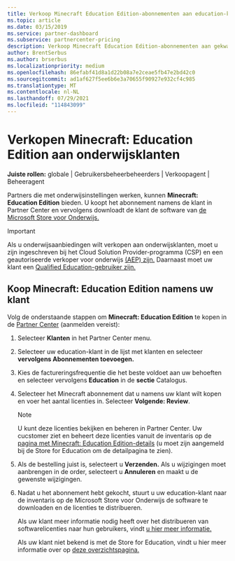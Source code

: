 ```yaml
---
title: Verkoop Minecraft Education Edition-abonnementen aan education-klanten
ms.topic: article
ms.date: 03/15/2019
ms.service: partner-dashboard
ms.subservice: partnercenter-pricing
description: Verkoop Minecraft Education Edition-abonnementen aan gekwalificeerde education-klanten die ze vervolgens kunnen downloaden uit de Microsoft Education Store.
author: BrentSerbus
ms.author: brserbus
ms.localizationpriority: medium
ms.openlocfilehash: 86efabf41d8a1d22b08a7e2ceae5fb47e2bd42c0
ms.sourcegitcommit: ad1af627f5ee6b6e3a70655f90927e932cf4c985
ms.translationtype: MT
ms.contentlocale: nl-NL
ms.lasthandoff: 07/29/2021
ms.locfileid: "114843099"
---
```

# <a name="sell-minecraft-education-edition-subscriptions-to-education-customers"></a>Verkopen Minecraft: Education Edition aan onderwijsklanten

**Juiste rollen:** globale | Gebruikersbeheerbeheerders | Verkoopagent | Beheeragent

Partners die met onderwijsinstellingen werken, kunnen **Minecraft: Education Edition** bieden. U koopt het abonnement namens de klant in Partner Center en vervolgens downloadt de klant de software van [de Microsoft Store voor Onderwijs.](https://educationstore.microsoft.com) 

>[!IMPORTANT]
>Als u onderwijsaanbiedingen wilt verkopen aan onderwijsklanten, moet u zijn ingeschreven bij het Cloud Solution Provider-programma (CSP) en een geautoriseerde verkoper voor onderwijs [(AEP) zijn.](https://www.mepn.com) Daarnaast moet uw klant een [Qualified Education-gebruiker zijn.](https://www.microsoftvolumelicensing.com/DocumentSearch.aspx?Mode=3&DocumentTypeId=7)  

 
## <a name="buy-minecraft-education-edition-on-behalf-of-your-customer"></a>Koop **Minecraft: Education Edition** namens uw klant

Volg de onderstaande stappen om **Minecraft: Education Edition** te kopen in de [Partner Center](https://partnercenter.microsoft.com/pcv/dashboard/overview
) (aanmelden vereist):

  1.  Selecteer **Klanten** in het Partner Center menu.
  
  2.  Selecteer uw education-klant in de lijst met klanten en selecteer **vervolgens Abonnementen toevoegen.**
  
  3.  Kies de factureringsfrequentie die het beste voldoet aan uw behoeften en selecteer vervolgens **Education** in de **sectie** Catalogus.

  4.  Selecteer het Minecraft abonnement dat u namens uw klant wilt kopen en voer het aantal licenties in. Selecteer **Volgende: Review**.

      >[!NOTE]
      >U kunt deze licenties bekijken en beheren in Partner Center. Uw cucstomer ziet en beheert deze licenties vanuit de inventaris op de [pagina met Minecraft: Education Edition-details](https://educationstore.microsoft.com/store/details/minecraft-education-edition/9nblggh4r2r6) (u moet zijn aangemeld bij de Store for Education om de detailpagina te zien). 

  5.  Als de bestelling juist is, selecteert u **Verzenden.** Als u wijzigingen moet aanbrengen in de order, selecteert u **Annuleren** en maakt u de gewenste wijzigingen.   

  6.  Nadat u het abonnement hebt gekocht, stuurt u uw [](https://educationstore.microsoft.com) education-klant naar de inventaris op de Microsoft Store voor Onderwijs de software te downloaden en de licenties te distribueren.

      Als uw klant meer informatie nodig heeft over het distribueren van softwarelicenties naar hun gebruikers, vindt [u hier meer informatie.](/education/windows/school-get-minecraft#distribute-minecraft)  
  
      Als uw klant niet bekend is met de Store for Education, vindt u hier meer informatie over op [deze overzichtspagina.](/microsoft-store/windows-store-for-business-overview)  

